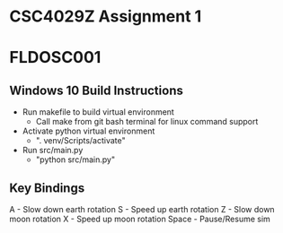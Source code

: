 # CSC4029Z Assignment 1
# FLDOSC001

## Windows 10 Build Instructions

- Run makefile to build virtual environment
    - Call make from git bash terminal for linux command support
- Activate python virtual environment
    - ". venv/Scripts/activate"
- Run src/main.py
    - "python src/main.py"

## Key Bindings

A - Slow down earth rotation
S - Speed up earth rotation
Z - Slow down moon rotation
X - Speed up moon rotation
Space - Pause/Resume sim